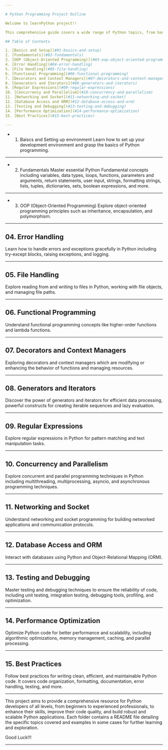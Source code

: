 ```yaml
---

# Python Programming Project Outline

Welcome to learnPython project!! 

This comprehensive guide covers a wide range of Python topics, from basic fundamentals to advanced concepts and best practices. Below is a structured outline of the project, designed to help you navigate through various aspects of Python development efficiently.(Work under progress)

## Table of Contents

1. [Basics and Setup](#01-basics-and-setup)
2. [Fundamentals](#02-fundamentals)
3. [OOP (Object-Oriented Programming)](#03-oop-object-oriented-programming)
4. [Error Handling](#04-error-handling)
5. [File Handling](#05-file-handling)
6. [Functional Programming](#06-functional-programming)
7. [Decorators and Context Managers](#07-decorators-and-context-managers)
8. [Generators and Iterators](#08-generators-and-iterators)
9. [Regular Expressions](#09-regular-expressions)
10. [Concurrency and Parallelism](#10-concurrency-and-parallelism)
11. [Networking and Socket](#11-networking-and-socket)
12. [Database Access and ORM](#12-database-access-and-orm)
13. [Testing and Debugging](#13-testing-and-debugging)
14. [Performance Optimization](#14-performance-optimization)
15. [Best Practices](#15-best-practices)

---
```


- 01. Baiscs and Setting up environment
Learn how to set up your development environment and grasp the basics of Python programming.

---

- 02. Fundamentals
Master essential Python Fundamental concepts including variables, data types, loops, functions, parameters and arguments, return statements, user input, strings, formatting strings, lists, tuples, dictionaries, sets, boolean expressions, and more.

---

- 03. OOP (Object-Oriented Programming)
Explore object-oriented programming principles such as inheritance, encapsulation, and polymorphism.

---

## 04. Error Handling
Learn how to handle errors and exceptions gracefully in Python including try-except blocks, raising exceptions, and logging.

---

## 05. File Handling
Explore reading from and writing to files in Python, working with file objects, and managing file paths.

---

## 06. Functional Programming
Understand functional programming concepts like higher-order functions and lambda functions.

---

## 07. Decorators and Context Managers
Exploring decorators and context managers which are modifying or enhancing the behavior of functions and managing resources.

---

## 08. Generators and Iterators
Discover the power of generators and iterators for efficient data processing, powerful constructs for creating iterable sequences and lazy evaluation.

---

## 09. Regular Expressions
Explore regular expressions in Python for pattern matching and text manipulation tasks.

---

## 10. Concurrency and Parallelism
Explore concurrent and parallel programming techniques in Python including multithreading, multiprocessing, asyncio, and asynchronous programming techniques.

---

## 11. Networking and Socket
Understand networking and socket programming for building networked applications and communication protocols.

---

## 12. Database Access and ORM
Interact with databases using Python and Object-Relational Mapping (ORM).

---

## 13. Testing and Debugging
Master testing and debugging techniques to ensure the reliability of code, including unit testing, integration testing, debugging tools, profiling, and optimization.

---

## 14. Performance Optimization
Optimize Python code for better performance and scalability, including algorithmic optimizations, memory management, caching, and parallel processing.

---

## 15. Best Practices
Follow best practices for writing clean, efficient, and maintainable Python code. It covers code organization, formatting, documentation, error handling, testing, and more.

---

This project aims to provide a comprehensive resource for Python developers of all levels, from beginners to experienced professionals, to enhance their skills, improve their code quality, and build robust and scalable Python applications. Each folder contains a README file detailing the specific topics covered and examples in some cases for further learning and exploration.

Good Luck!!!

---
 
